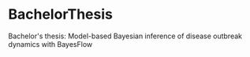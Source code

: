 # BachelorThesis

Bachelor's thesis: Model-based Bayesian inference of disease outbreak dynamics with BayesFlow
